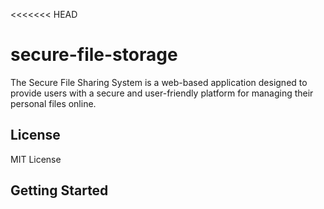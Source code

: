 <<<<<<< HEAD
# secure-file-storage
The Secure File Sharing System is a web-based application designed to provide users with a secure and user-friendly platform for managing their personal files online.
## License
MIT License
## Getting Started
